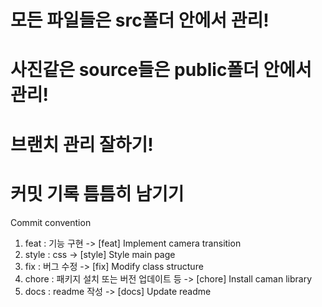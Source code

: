 # 모든 파일들은 src폴더 안에서 관리!

# 사진같은 source들은 public폴더 안에서 관리!

# 브랜치 관리 잘하기!

# 커밋 기록 틈틈히 남기기
Commit convention
1. feat : 기능 구현
-> [feat] Implement camera transition
2. style : css
-> [style] Style main page
3. fix : 버그 수정
-> [fix] Modify class structure
4. chore : 패키지 설치 또는 버전 업데이트 등
-> [chore] Install caman library
5. docs : readme 작성 
-> [docs] Update readme